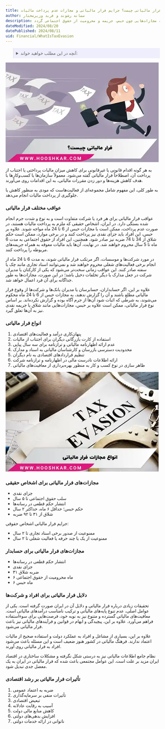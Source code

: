 ```yaml
---
title: فرار مالیاتی چیست؟ جرایم فرار مالیاتی و مجازات عدم پرداخت مالیات
author: سمانه رشوند و فربد وزیرمختار
description: فرار مالیاتی، اقدامی برای کاهش یا اجتناب از پرداخت مالیات، پیامدهای جدی قانونی و اقتصادی دارد. این پدیده شامل روش‌های متنوعی از پنهان‌کاری درآمد تا سوءاستفاده از معافیت‌ها می‌شود و می‌تواند منجر به مجازات‌هایی چون حبس، جریمه و محرومیت از حقوق اجتماعی گردد.
dateModified: 2024/08/20
datePublished: 2024/08/11
uid: Financial/WhatIsTaxEvasion
---
```



<blockquote style="background-color:#eeeefc; padding:0.5rem">
<details>
   <summary>آنچه در این مطلب خواهید خواند:</summary>
  <ul>
    <li>عواقب مختلف فرار مالیاتی</li>
    <li>انواع فرار مالیاتی</li>
    <li>مجازات‌های فرار مالیاتی برای اشخاص حقیقی</li>
    <li>مجازات‌های فرار مالیاتی برای حسابدار</li>
    <li>دلایل فرار مالیاتی برای افراد و شرکت‌ها</li>
    <li>تأثیرات فرار مالیاتی بر رشد اقتصادی</li>
  </ul>
  </details>
</blockquote>

![فرار مالیاتی جیست؟](./Images/WhatIsTaxEvasion.webp)

به هر گونه اقدام قانونی یا غیرقانونی برای کاهش میزان مالیات پرداختی یا اجتناب از پرداخت آن، اصطلاحاً فرار مالیاتی گفته می‌شود. معمولاً سازمان‌ها یا کسب‌وکارها با هدف کاهش هزینه‌ها و دور زدن مقررات مالیاتی، به این اقدامات روی می‌آورند.

 به طور کلی، این مفهوم شامل مجموعه‌ای از فعالیت‌هاست که مودی به منظور کاهش یا جلوگیری از پرداخت مالیات انجام می‌دهد.
### عواقب مختلف فرار مالیاتی
عواقب فرار مالیاتی برای هر فرد یا شرکت متفاوت است و به نوع و شدت جرم انجام شده بستگی دارد. در ایران، اشخاص حقیقی که ملزم به پرداخت مالیات هستند، در صورت عدم پرداخت، ممکن است با مجازات حبس از 6 تا 24 ماه مواجه شوند. علاوه بر حبس، این افراد باید جزای نقدی نیز پرداخت کنند و در برخی موارد، ممکن است حکم شلاق از 34 تا 74 ضربه نیز صادر شود. همچنین، این افراد از حقوق اجتماعی به مدت 6 ماه تا 5 سال محروم خواهند شد. در نهایت، آن‌ها باید مالیات معوقه به همراه جریمه‌های مربوطه را پرداخت کنند.

در مورد شرکت‌ها و موسسات، اگر مرتکب فرار مالیاتی شوند، به مدت 6 تا 24 ماه از انجام برخی فعالیت‌های شغلی محروم خواهند شد و نمی‌توانند اسناد تجاری مانند چک یا سفته صادر کنند. این عواقب زمانی سخت‌تر می‌شود که یکی از کارکنان یا مدیران شرکت در جعل مدارک یا دیگر تخلفات دخیل باشد؛ در این صورت، مجازات‌ها به طور جداگانه برای آن فرد اعمال خواهد شد.

علاوه بر این، اگر حسابداران، حسابرسان یا مدیران بانک‌ها و شرکت‌ها از وقوع فرار مالیاتی مطلع باشند و آن را گزارش ندهند، به مجازات حبس از 6 تا 24 ماه محکوم می‌شوند، به شرطی که اثبات شود آن‌ها از جرم آگاه بوده و گزارش نکرده‌اند. بر اساس نوع فرار مالیاتی، ممکن است علاوه بر حبس، مجازات‌هایی مانند شلاق یا جریمه نقدی نیز به آن‌ها تعلق گیرد.

### انواع فرار مالیاتی

1.  پنهان‌کاری درآمد و فعالیت‌های اقتصادی
2.  استفاده از کارت بازرگانی دیگران برای اجتناب از مالیات
3.  عدم ارائه اظهارنامه مالیاتی و ترازنامه برای سه سال پیاپی
4.  محدودیت دسترسی بازرسان و کارشناسان مالیاتی به اسناد و مدارک
5.  تنظیم قراردادهای اقتصادی به نام دیگران
6.  ارائه اطلاعات نادرست مالی در اظهارنامه و ترازنامه شرکت
7.  ظاهر سازی در نوع کسب و کار به منظور بهره‌برداری از معافیت‌های مالیاتی

![انواع مجازات فرار مالیاتی](./Images/TypesOfTaxEvasionPenalties.webp)

### مجازات‌های فرار مالیاتی برای اشخاص حقیقی
-   جزای نقدی
-   سلب حقوق اجتماعی تا ۵ سال
-   انتشار حکم قطعی در رسانه‌ها
- حکم حبس؛ حداقل ۶ ماه، حداکثر ۲ سال
-   شلاق از ۳۱ تا ۹۲ ضربه

جرایم فرار مالیاتی اشخاص حقوقی:

-   ممنوعیت از صدور برخی اسناد تجاری تا ۲ سال
-   ممنوعیت از یک یا چند حرفه یا فعالیت شغلی تا ۲ سال

### مجازات‌های فرار مالیاتی برای حسابدار
-   انتشار حکم قطعی در رسانه‌ها
-   جزای نقدی
-   ۳۱ ضربه شلاق
-   ۶ ماه محرومیت از حقوق اجتماعی
-   ۶ ماه حبس

### دلایل فرار مالیاتی برای افراد و شرکت‌ها

تحقیقات زیادی درباره فرار مالیاتی و دلایل آن در ایران صورت گرفته است. یکی از عوامل اصلی، عدم تنوع پایه‌های مالیاتی و ترکیب نامناسب درآمدهای مالیاتی است. معافیت‌های مالیاتی گسترده و متنوع نیز به نوبه خود، فرصت‌هایی برای سوءاستفاده فراهم می‌آورد. علاوه بر این، پیچیدگی و ابهام در قوانین و فرآیندهای مالیاتی نیز باعث فرار مالیاتی می‌شود.

علاوه بر این، بسیاری از مشاغل و افراد به عملکرد دولت و استفاده صحیح از مالیات اعتماد ندارند. فرهنگ مالیاتی در کشور هنوز ضعیف است و این مسئله باعث می‌شود افراد به فرار مالیاتی روی آورند. 

نظام جامع اطلاعات مالیاتی نیز به درستی شکل نگرفته و مشکلات ساختاری در اقتصاد ایران مزید بر علت است. این عوامل مجتمعی باعث شده که فرار مالیاتی در ایران به یک معضل جدی تبدیل شود.

### تأثیرات فرار مالیاتی بر رشد اقتصادی

1.  ضربه به اعتماد عمومی
2.  تأثیرات منفی بر سرمایه‌گذاری
3.  تبعیض اقتصادی
4.  آسیب به رقابت عادلانه
5.  کاهش منابع مالی دولت
6.  افزایش بدهی‌های دولتی
7.  ناتوانی در ارائه خدمات دولتی
